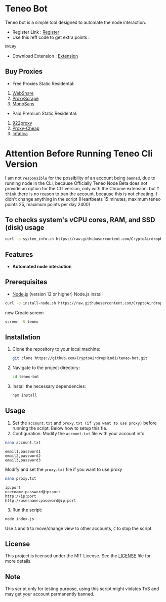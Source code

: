 
# Teneo Bot
Teneo bot is a simple tool designed to automate the node interaction.
- Register Link : [Register](https://dashboard.teneo.pro/auth/signup)
- Use this reff code to get extra points : 
```bash
hWc9y
```
- Download Extension : [Extension](https://chromewebstore.google.com/detail/teneo-community-node/emcclcoaglgcpoognfiggmhnhgabppkm)
## Buy Proxies
- Free Proxies Static Residental: 
1. [WebShare](https://www.webshare.io/?referral_code=ic9d4taithna)
2. [ProxyScrape](https://proxyscrape.com/)
3. [MonoSans](https://github.com/monosans/proxy-list)
- Paid Premium Static Residental:
1. [922proxy](https://www.922proxy.com/register?inviter_code=5a410671)
2. [Proxy-Cheap](https://app.proxy-cheap.com/r/OhWwGe)
3. [Infatica](https://dashboard.infatica.io/aff.php?aff=571)

# Attention Before Running Teneo Cli Version

I am not `responsible` for the possibility of an account being `banned`, due to running node in the CLI, because
Officially Teneo Node Beta does not provide an option for the CLI version, only with the Chrome extension. but `I
think` there is no reason to ban the account, because this is not cheating, I didn't change anything in the script
(Heartbeats 15 minutes, maximum teneo points 25, maximum points per day 2400)

## To checks system's vCPU cores, RAM, and SSD (disk) usage
```bash
curl -o system_info.sh https://raw.githubusercontent.com/CryptoAirdropHindi/Tools/refs/heads/main/system_info.sh && chmod +x system_info.sh && ./system_info.sh
```
## Features
- **Automated node interaction**

## Prerequisites
- [Node.js](https://nodejs.org/) (version 12 or higher)
Node.js install
```bash
curl -o install-node.sh https://raw.githubusercontent.com/CryptoAirdropHindi/Tools/refs/heads/main/install-node.sh && chmod +x install-node.sh &&  ./install-node.sh
```
new Create screen
```bash
screen -S teneo
```

## Installation

1. Clone the repository to your local machine:
   ```bash
   git clone https://github.com/CryptoAirdropHindi/teneo-bot.git
   ```
2. Navigate to the project directory:
   ```bash
   cd teneo-bot
   ```
4. Install the necessary dependencies:
   ```bash
   npm install
   ```

## Usage

1. Set the `account.txt` and `proxy.txt (if you want to use proxy)` before running the script. Below how to setup this fie.
2. Configuration:
   Modify the `account.txt` file with your account info
```bash
nano account.txt
```
```
email1,password1
email2,password2
email3,password3
```
 Modify and set the `proxy.txt` file if you want to use proxy
```bash
nano proxy.txt
```
```
ip:port
username:password@ip:port
http://ip:port
http://username:password@ip:port
```
3. Run the script:
```bash
node index.js
```
Use `A` and `D` to move/change view to other accounts, `C` to stop the script.

## License
This project is licensed under the MIT License. See the [LICENSE](LICENSE) file for more details.

## Note
This script only for testing purpose, using this script might violates ToS and may get your account permanently banned.
